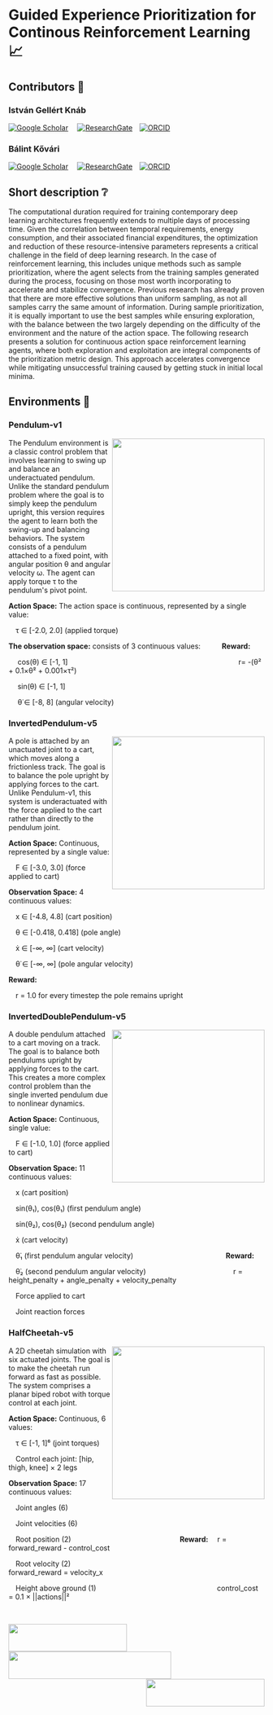 # Guided Experience Prioritization for Continous Reinforcement Learning :chart_with_upwards_trend:
## Contributors :busts_in_silhouette:

 ### István Gellért Knáb
 
[![Google Scholar](https://img.shields.io/badge/Scholar-Profile-blue?style=flat&logo=google-scholar)](https://scholar.google.com/citations?user=Qil3Q_wAAAAJ&hl=hu&oi=ao)&emsp;
[![ResearchGate](https://img.shields.io/badge/ResearchGate-Profile-brightgreen?style=flat&logo=researchgate)](https://www.researchgate.net/profile/Istvan-Gellert-Knab?ev=hdr_xprf)&emsp;[![ORCID](https://orcid.org/sites/default/files/images/orcid_16x16.png)](https://orcid.org/0009-0007-6906-3308)
### Bálint Kővári

[![Google Scholar](https://img.shields.io/badge/Scholar-Profile-blue?style=flat&logo=google-scholar)](https://scholar.google.com/citations?user=WrtttXEAAAAJ&hl=hu&oi=ao)&emsp;
[![ResearchGate](https://img.shields.io/badge/ResearchGate-Profile-brightgreen?style=flat&logo=researchgate)](https://www.researchgate.net/profile/Balint-Kovari-3)&emsp;[![ORCID](https://orcid.org/sites/default/files/images/orcid_16x16.png)](https://orcid.org/0000-0003-2178-2921)
## Short description :grey_question:

The computational duration required for training contemporary deep learning architectures frequently extends to multiple days of processing time. Given the correlation between temporal requirements, energy consumption, and their associated financial expenditures, the optimization and reduction of these resource-intensive parameters represents a critical challenge in the field of deep learning research.
In the case of reinforcement learning, this includes unique methods such as sample prioritization, where the agent selects from the training samples generated during the process, focusing on those most worth incorporating to accelerate and stabilize convergence.
Previous research has already proven that there are more effective solutions than uniform sampling, as not all samples carry the same amount of information. During sample prioritization, it is equally important to use the best samples while ensuring exploration, with the balance between the two largely depending on the difficulty of the environment and the nature of the action space. The following research presents a solution for continuous action space reinforcement learning agents, where both exploration and exploitation are integral components of the prioritization metric design. This approach accelerates convergence while mitigating unsuccessful training caused by getting stuck in initial local minima.

## Environments :deciduous_tree:
### Pendulum-v1
<img align="right" width="300" height="300" src="https://gymnasium.farama.org/_images/pendulum.gif">

The Pendulum environment is a classic control problem that involves learning to swing up and balance an underactuated pendulum. Unlike the standard pendulum problem where the goal is to simply keep the pendulum upright, this version requires the agent to learn both the swing-up and balancing behaviors.
The system consists of a pendulum attached to a fixed point, with angular position θ and angular velocity ω. The agent can apply torque τ to the pendulum's pivot point. 

__Action Space:__ The action space is continuous, represented by a single value:

&emsp;τ ∈ [-2.0, 2.0] (applied torque)

__The observation space:__ consists of 3 continuous values:&emsp;&emsp;&emsp;__Reward:__

&emsp; cos(θ) ∈ [-1, 1]&emsp;&emsp;&emsp;&emsp;&emsp;&emsp;&emsp;&emsp;&emsp;&emsp;&emsp;&emsp;&emsp;&emsp;&emsp;&emsp;&emsp;&emsp;&emsp;&emsp;&emsp;&emsp;&emsp;&emsp;r= -(θ² + 0.1×θ̇² + 0.001×τ²)

&emsp; sin(θ) ∈ [-1, 1]

&emsp; θ̇ ∈ [-8, 8] (angular velocity)

### InvertedPendulum-v5
<img align="right" width="300" height="300" src="https://gymnasium.farama.org/_images/inverted_pendulum.gif">

A pole is attached by an unactuated joint to a cart, which moves along a frictionless track. The goal is to balance the pole upright by applying forces to the cart. Unlike Pendulum-v1, this system is underactuated with the force applied to the cart rather than directly to the pendulum joint.

__Action Space:__ Continuous, represented by a single value:

&emsp;F ∈ [-3.0, 3.0] (force applied to cart)

__Observation Space:__ 4 continuous values:

&emsp;x ∈ [-4.8, 4.8] (cart position)

&emsp;θ ∈ [-0.418, 0.418] (pole angle)

&emsp;ẋ ∈ [-∞, ∞] (cart velocity)

&emsp;θ̇ ∈ [-∞, ∞] (pole angular velocity)

__Reward:__

&emsp;r = 1.0 for every timestep the pole remains upright


### InvertedDoublePendulum-v5
<img align="right" width="300" height="300" src="https://gymnasium.farama.org/_images/inverted_double_pendulum.gif">

A double pendulum attached to a cart moving on a track. The goal is to balance both pendulums upright by applying forces to the cart. This creates a more complex control problem than the single inverted pendulum due to nonlinear dynamics.

__Action Space:__ Continuous, single value:

&emsp;F ∈ [-1.0, 1.0] (force applied to cart)

__Observation Space:__ 11 continuous values:

&emsp;x (cart position)

&emsp;sin(θ₁), cos(θ₁) (first pendulum angle)

&emsp;sin(θ₂), cos(θ₂) (second pendulum angle)

&emsp;ẋ (cart velocity)

&emsp;θ̇₁ (first pendulum angular velocity)&emsp;&emsp;&emsp;&emsp;&emsp;&emsp;&emsp;&emsp;&emsp;&emsp;&emsp;&emsp;&emsp;__Reward:__

&emsp;θ̇₂ (second pendulum angular velocity)
&emsp;&emsp;&emsp;&emsp;&emsp;&emsp;&emsp;&emsp;&emsp;&emsp;&emsp;&emsp;r = height_penalty + angle_penalty + velocity_penalty

&emsp;Force applied to cart

&emsp;Joint reaction forces





### HalfCheetah-v5
<img align="right" width="300" height="300" src="https://github.com/istvan-knab/sac_per_mujoco/blob/main/models/pictures/half_cheetah.gif">
A 2D cheetah simulation with six actuated joints. The goal is to make the cheetah run forward as fast as possible. The system comprises a planar biped robot with torque control at each joint.

__Action Space:__ Continuous, 6 values:

&emsp;τ ∈ [-1, 1]⁶ (joint torques)

&emsp;Control each joint: [hip, thigh, knee] × 2 legs

__Observation Space:__ 17 continuous values:

&emsp;Joint angles (6)

&emsp;Joint velocities (6)

&emsp;Root position (2) 
&emsp;&emsp;&emsp;&emsp;&emsp;&emsp;&emsp;&emsp;&emsp;&emsp;&emsp;&emsp;&emsp;&emsp;&emsp;__Reward:__
&emsp;r = forward_reward - control_cost

&emsp;Root velocity (2)&emsp;&emsp;&emsp;&emsp;&emsp;&emsp;&emsp;&emsp;&emsp;&emsp;&emsp;&emsp;&emsp;&emsp;&emsp;&emsp;&emsp;&emsp;&emsp;&emsp;&ensp;forward_reward = velocity_x

&emsp;Height above ground (1)&emsp;&emsp;&emsp;&emsp;&emsp;&emsp;&emsp;&emsp;&emsp;&emsp;&emsp;&emsp;&emsp;&emsp;&emsp;&emsp;&emsp;control_cost = 0.1 × ||actions||²







<br>


<img align="left" width="233" height="54" src="https://n120.njszt.hu/img/logo/HUN-REN-SZTAKI-logo.png"><img align="center" width="320" height="54" src="https://encrypted-tbn0.gstatic.com/images?q=tbn:ANd9GcSTOxDZ7qR1tAq3oLAfpg6bB2lL_hAyUwIwWQ&s"><img align="right" width="233" height="54" src="https://www.bme.hu/sites/default/files/mediakit/bme_logo_nagy.jpg">



